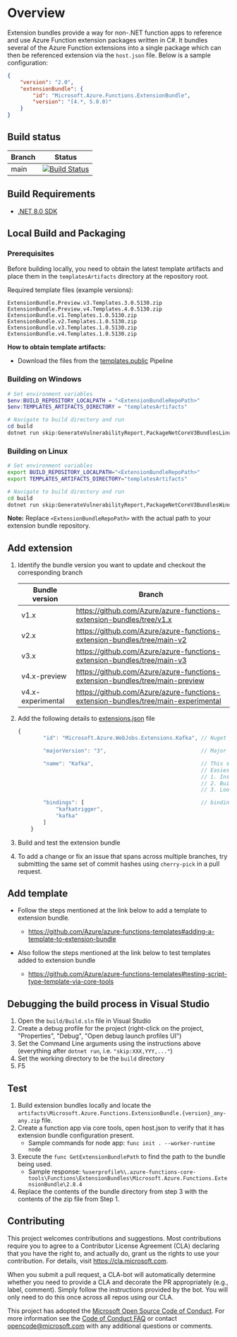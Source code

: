 # Overview

Extension bundles provide a way for non-.NET function apps to reference and use Azure Function extension packages written in C#. It bundles several of the Azure Function extensions into a single package which can then be referenced extension via the `host.json` file. Below is a sample configuration:

```Json
{
    "version": "2.0",
    "extensionBundle": {
        "id": "Microsoft.Azure.Functions.ExtensionBundle",
        "version": "[4.*, 5.0.0)"
    }
}
```

## Build status

|Branch|Status|
|------|------|
|main|[![Build Status](https://azfunc.visualstudio.com/public/_apis/build/status/extension-bundles.public?branchName=main)](https://azfunc.visualstudio.com/public/_build?definitionId=939&branchFilter=10900%2C10900%2C10900%2C10900%2C10900%2C10900)|

## Build Requirements

- [.NET 8.0 SDK](https://dotnet.microsoft.com/en-us/download/dotnet/8.0)

## Local Build and Packaging

### Prerequisites

Before building locally, you need to obtain the latest template artifacts and place them in the `templatesArtifacts` directory at the repository root.

Required template files (example versions):

```text
ExtensionBundle.Preview.v3.Templates.3.0.5130.zip
ExtensionBundle.Preview.v4.Templates.4.0.5130.zip
ExtensionBundle.v1.Templates.1.0.5130.zip
ExtensionBundle.v2.Templates.1.0.5130.zip
ExtensionBundle.v3.Templates.1.0.5130.zip
ExtensionBundle.v4.Templates.1.0.5130.zip
```

**How to obtain template artifacts:**

- Download the files from the [templates.public](https://dev.azure.com/azfunc/public/_build/results?buildId=221883) Pipeline

### Building on Windows

```powershell
# Set environment variables
$env:BUILD_REPOSITORY_LOCALPATH = "<ExtensionBundleRepoPath>"
$env:TEMPLATES_ARTIFACTS_DIRECTORY = "templatesArtifacts"

# Navigate to build directory and run
cd build
dotnet run skip:GenerateVulnerabilityReport,PackageNetCoreV3BundlesLinux,CreateCDNStoragePackageLinux,BuildBundleBinariesForLinux
```

### Building on Linux

```bash
# Set environment variables
export BUILD_REPOSITORY_LOCALPATH="<ExtensionBundleRepoPath>"
export TEMPLATES_ARTIFACTS_DIRECTORY="templatesArtifacts"

# Navigate to build directory and run
cd build
dotnet run skip:GenerateVulnerabilityReport,PackageNetCoreV3BundlesWindows,CreateRUPackage,CreateCDNStoragePackage,CreateCDNStoragePackageWindows,BuildBundleBinariesForWindows
```

**Note:** Replace `<ExtensionBundleRepoPath>` with the actual path to your extension bundle repository.

## Add extension

1. Identify the bundle version you want to update and checkout the corresponding branch

    |Bundle version | Branch |
    |------|------|
    | v1.x | https://github.com/Azure/azure-functions-extension-bundles/tree/v1.x |
    | v2.x | https://github.com/Azure/azure-functions-extension-bundles/tree/main-v2 |
    | v3.x | https://github.com/Azure/azure-functions-extension-bundles/tree/main-v3 |
    | v4.x-preview | https://github.com/Azure/azure-functions-extension-bundles/tree/main-preview |
    | v4.x-experimental | https://github.com/Azure/azure-functions-extension-bundles/tree/main-experimental |

2. Add the following details to [extensions.json](src/Microsoft.Azure.Functions.ExtensionBundle/extensions.json) file

    ```Javascript
    {
            "id": "Microsoft.Azure.WebJobs.Extensions.Kafka", // Nuget package id for the extension

            "majorVersion": "3",                              // Major version of the extension

            "name": "Kafka",                                  // This should match the name proprerty from bin/extensions.json in the generated output
                                                              // Easiest way to find out this is to perform the following steps.
                                                              // 1. Install the extension package to pre-compiled function app
                                                              // 2. Build the function app
                                                              // 3. Look at the bin/extension.json file in the output

            "bindings": [                                     // binding attributes supported by the extension.
                "kafkatrigger",
                "kafka"
            ]
        }
    ```

3. Build and test the extension bundle
4. To add a change or fix an issue that spans across multiple branches, try submitting the same set of commit hashes using `cherry-pick` in a pull request.

## Add template

- Follow the steps mentioned at the link below to add a template to extension bundle.
  - https://github.com/Azure/azure-functions-templates#adding-a-template-to-extension-bundle

- Also follow the steps mentioned at the link below to test templates added to extension bundle
  - https://github.com/Azure/azure-functions-templates#testing-script-type-template-via-core-tools

## Debugging the build process in Visual Studio

1. Open the `build/Build.sln` file in Visual Studio
1. Create a debug profile for the project (right-click on the project, "Properties", "Debug", "Open debug launch profiles UI")
1. Set the Command Line arguments using the instructions above (everything after `dotnet run`, i.e. `"skip:XXX,YYY,..."`)
1. Set the working directory to be the `build` directory
1. F5

## Test

1. Build extension bundles locally and locate the `artifacts\Microsoft.Azure.Functions.ExtensionBundle.{version}_any-any.zip` file.
2. Create a function app via core tools, open host.json to verify that it has extension bundle configuration present.
    - Sample commands for node app: `func init . --worker-runtime node`
3. Execute the `func GetExtensionBundlePath` to find the path to the bundle being used.
    - Sample response: `%userprofile%\.azure-functions-core-tools\Functions\ExtensionBundles\Microsoft.Azure.Functions.ExtensionBundle\2.8.4`
4. Replace the contents of the bundle directory from step 3 with the contents of the zip file from Step 1.

## Contributing

This project welcomes contributions and suggestions.  Most contributions require you to agree to a
Contributor License Agreement (CLA) declaring that you have the right to, and actually do, grant us
the rights to use your contribution. For details, visit https://cla.microsoft.com.

When you submit a pull request, a CLA-bot will automatically determine whether you need to provide
a CLA and decorate the PR appropriately (e.g., label, comment). Simply follow the instructions
provided by the bot. You will only need to do this once across all repos using our CLA.

This project has adopted the [Microsoft Open Source Code of Conduct](https://opensource.microsoft.com/codeofconduct/).
For more information see the [Code of Conduct FAQ](https://opensource.microsoft.com/codeofconduct/faq/) or
contact [opencode@microsoft.com](mailto:opencode@microsoft.com) with any additional questions or comments.

